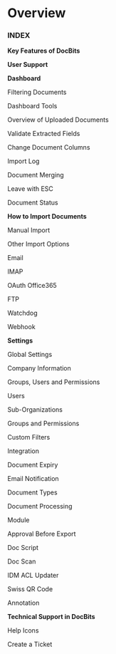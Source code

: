 # Overview



### **INDEX** <a href="#imgcqdqa32n5" id="imgcqdqa32n5"></a>



**Key Features of DocBits**&#x20;

**User Support**&#x20;

**Dashboard**

Filtering Documents&#x20;

Dashboard Tools&#x20;

Overview of Uploaded Documents&#x20;

Validate Extracted Fields&#x20;

Change Document Columns&#x20;

Import Log&#x20;

Document Merging&#x20;

Leave with ESC&#x20;

Document Status&#x20;

**How to Import Documents**&#x20;

Manual Import&#x20;

Other Import Options&#x20;

Email&#x20;

IMAP&#x20;

OAuth Office365&#x20;

FTP&#x20;

Watchdog&#x20;

Webhook&#x20;

**Settings**&#x20;

Global Settings&#x20;

Company Information&#x20;

Groups, Users and Permissions&#x20;

Users&#x20;

Sub-Organizations&#x20;

Groups and Permissions&#x20;

Custom Filters&#x20;

Integration&#x20;

Document Expiry&#x20;

Email Notification&#x20;

Document Types&#x20;

Document Processing&#x20;

Module&#x20;

Approval Before Export&#x20;

Doc Script&#x20;

Doc Scan&#x20;

IDM ACL Updater&#x20;

Swiss QR Code&#x20;

Annotation&#x20;

**Technical Support in DocBits**&#x20;

Help Icons&#x20;

Create a Ticket&#x20;

### &#x20;<a href="#ch8sdrvbc8je" id="ch8sdrvbc8je"></a>

### &#x20;<a href="#id-8tjcczh6xhx9" id="id-8tjcczh6xhx9"></a>

### &#x20;<a href="#id-7suxd98f5wv1" id="id-7suxd98f5wv1"></a>

### &#x20;<a href="#ikpwh4qbrq82" id="ikpwh4qbrq82"></a>

### &#x20;<a href="#rx2rpqtxsp8n" id="rx2rpqtxsp8n"></a>

### &#x20;<a href="#id-77iymhly6wus" id="id-77iymhly6wus"></a>

### &#x20;<a href="#id-2j406yhfvcmk" id="id-2j406yhfvcmk"></a>

### &#x20;<a href="#bdz0phh0b4pl" id="bdz0phh0b4pl"></a>



### &#x20;<a href="#j6qyycl26efh" id="j6qyycl26efh"></a>

### &#x20;<a href="#id-33vzlodaf7j8" id="id-33vzlodaf7j8"></a>

### &#x20;<a href="#sps5cgbu6pk9" id="sps5cgbu6pk9"></a>

### &#x20;<a href="#id-1w9qonumojip" id="id-1w9qonumojip"></a>



#### &#x20;<a href="#gxugwsq7sora" id="gxugwsq7sora"></a>



### &#x20;<a href="#wxfquhg1r86t" id="wxfquhg1r86t"></a>

### &#x20;<a href="#u7ijoxn30bnf" id="u7ijoxn30bnf"></a>



### &#x20;<a href="#a3q9vk2uk0tn" id="a3q9vk2uk0tn"></a>

### &#x20;<a href="#ur4bkzksnto3" id="ur4bkzksnto3"></a>



### &#x20;<a href="#hy7z6t7p8psl" id="hy7z6t7p8psl"></a>

### &#x20;<a href="#gvm1kp4bwvnd" id="gvm1kp4bwvnd"></a>

### &#x20;<a href="#id-2mb0mw2kxioz" id="id-2mb0mw2kxioz"></a>
